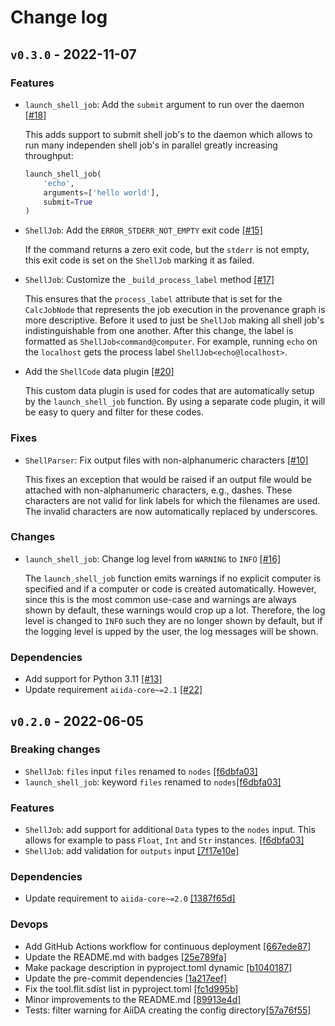# Change log

## `v0.3.0` - 2022-11-07

### Features
- `launch_shell_job`: Add the `submit` argument to run over the daemon [[#18]](https://github.com/sphuber/aiida-shell/commit/18)

    This adds support to submit shell job's to the daemon which allows to run many independen shell job's in parallel greatly increasing throughput:
    ```python
    launch_shell_job(
        'echo',
        arguments=['hello world'],
        submit=True
    )
    ```
- `ShellJob`: Add the `ERROR_STDERR_NOT_EMPTY` exit code [[#15]](https://github.com/sphuber/aiida-shell/commit/15)

    If the command returns a zero exit code, but the `stderr` is not empty, this exit code is set on the `ShellJob` marking it as failed.
- `ShellJob`: Customize the `_build_process_label` method [[#17]](https://github.com/sphuber/aiida-shell/commit/17)

    This ensures that the `process_label` attribute that is set for the `CalcJobNode` that represents the job execution in the provenance graph is more descriptive.
    Before it used to just be `ShellJob` making all shell job's indistinguishable from one another.
    After this change, the label is formatted as `ShellJob<command@computer`.
    For example, running `echo` on the `localhost` gets the process label `ShellJob<echo@localhost>`.
- Add the `ShellCode` data plugin [[#20]](https://github.com/sphuber/aiida-shell/commit/20)

    This custom data plugin is used for codes that are automatically setup by the `launch_shell_job` function.
    By using a separate code plugin, it will be easy to query and filter for these codes.

### Fixes
- `ShellParser`: Fix output files with non-alphanumeric characters [[#10]](https://github.com/sphuber/aiida-shell/commit/10)

    This fixes an exception that would be raised if an output file would be attached with non-alphanumeric characters, e.g., dashes.
    These characters are not valid for link labels for which the filenames are used.
    The invalid characters are now automatically replaced by underscores.

### Changes
- `launch_shell_job`: Change log level from `WARNING` to `INFO` [[#16]](https://github.com/sphuber/aiida-shell/commit/16)

    The `launch_shell_job` function emits warnings if no explicit computer is specified and if a computer or code is created automatically.
    However, since this is the most common use-case and warnings are always shown by default, these warnings would crop up a lot.
    Therefore, the log level is changed to `INFO` such they are no longer shown by default, but if the logging level is upped by the user, the log messages will be shown.

### Dependencies
- Add support for Python 3.11 [[#13]](https://github.com/sphuber/aiida-shell/commit/13)
- Update requirement `aiida-core~=2.1` [[#22]](https://github.com/sphuber/aiida-shell/commit/22)


## `v0.2.0` - 2022-06-05

### Breaking changes
- `ShellJob`: `files` input `files` renamed to `nodes` [[f6dbfa03]](https://github.com/sphuber/aiida-shell/commit/f6dbfa0373a37df5ef776a91442bcc4ba6c6fdc5)
- `launch_shell_job`: keyword `files` renamed to `nodes`[[f6dbfa03]](https://github.com/sphuber/aiida-shell/commit/f6dbfa0373a37df5ef776a91442bcc4ba6c6fdc5)

### Features
- `ShellJob`: add support for additional `Data` types to the `nodes` input. This allows for example to pass `Float`, `Int` and `Str` instances. [[f6dbfa03]](https://github.com/sphuber/aiida-shell/commit/f6dbfa0373a37df5ef776a91442bcc4ba6c6fdc5)
- `ShellJob`: add validation for `outputs` input [[7f17e10e]](https://github.com/sphuber/aiida-shell/commit/7f17e10e3d0106139d7e1ba2811622615e029c98)

### Dependencies
- Update requirement to `aiida-core~=2.0` [[1387f65d]](https://github.com/sphuber/aiida-shell/commit/1387f65dfcc6485807f5f21dab93ddbeab0677e3)

### Devops
- Add GitHub Actions workflow for continuous deployment [[667ede87]](https://github.com/sphuber/aiida-shell/commit/667ede875899bab26d2ece5cdcfc37a2a1179f4c)
- Update the README.md with badges [[25e789fa]](https://github.com/sphuber/aiida-shell/commit/25e789faa860132af86e1d40333a57bca451aa4a)
- Make package description in pyproject.toml dynamic [[b1040187]](https://github.com/sphuber/aiida-shell/commit/b104018703487c03bc858132defbdb94d73307dc)
- Update the pre-commit dependencies [[1a217eef]](https://github.com/sphuber/aiida-shell/commit/1a217eef3e3d3722070e0e6f4edbbbc40ca18a47)
- Fix the tool.flit.sdist list in pyproject.toml [[fc1d995b]](https://github.com/sphuber/aiida-shell/commit/fc1d995bef3abaafeeae34e41b4f0a064c87b46d)
- Minor improvements to the README.md [[89913e4d]](https://github.com/sphuber/aiida-shell/commit/89913e4de2bc96e149fe86287e3e682fd4fb2854)
- Tests: filter warning for AiiDA creating the config directory[[57a76f55]](https://github.com/sphuber/aiida-shell/commit/57a76f5580291fc96635d62a8ee281e9217bff93)

